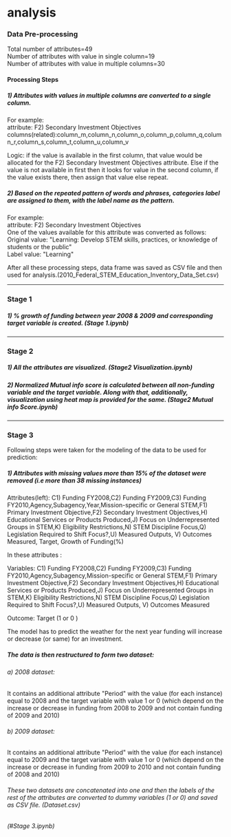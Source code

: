 # analysis
### Data Pre-processing   
Total number of attributes=49    
Number of attributes with value in single column=19  
Number of attributes with value in multiple columns=30   
#### Processing Steps

##### 1) Attributes with values in multiple columns are converted to a single column.
For example:   
attribute: F2) Secondary Investment Objectives 
columns(related):column\_m,column\_n,column\_o,column\_p,column\_q,column\_r,column\_s,column\_t,column\_u,column\_v

Logic: if the value is available in the first column, that value would be allocated for the F2) Secondary Investment Objectives attribute. Else if the value is not available in first then it looks for value in the second column, if the value exists there, then assign that value else repeat.

##### 2) Based on the repeated pattern of words and phrases, categories label are assigned to them, with the label name as the pattern.
For example:  
attribute: F2) Secondary Investment Objectives     
One of the values available for this attribute was converted as follows:     
Original value: "Learning: Develop STEM skills, practices, or knowledge of students or the public"   
Label value: "Learning"

After all these processing steps, data frame was saved as CSV file and then used for analysis.(2010\_Federal\_STEM\_Education\_Inventory\_Data\_Set.csv)

---
### Stage 1
##### 1)  % growth of funding between year 2008 & 2009 and corresponding target variable is created. (Stage 1.ipynb)

---
### Stage 2

##### 1) All the attributes are visualized. (Stage2 Visualization.ipynb)

##### 2) Normalized Mutual info score is calculated between all non-funding variable and the target variable. Along with that, additionally, visualization using heat map is provided for the same. (Stage2 Mutual info Score.ipynb)
---
### Stage 3
Following steps were taken for the modeling of the data to be used for prediction:   
##### 1) Attributes with missing values more than 15% of the dataset were removed (i.e more than 38 missing instances)

Attributes(left): C1) Funding FY2008,C2) Funding FY2009,C3) Funding FY2010,Agency,Subagency,Year,Mission-specific or General STEM,F1) Primary Investment Objective,F2) Secondary Investment Objectives,H) Educational Services or Products Produced,J) Focus on Underrepresented Groups in STEM,K) Eligibility Restrictions,N) STEM Discipline Focus,Q) Legislation Required to Shift Focus?,U) Measured Outputs, V) Outcomes Measured, Target, Growth of Funding(%)  
       
In these attributes :         

Variables:  C1) Funding FY2008,C2) Funding FY2009,C3) Funding FY2010,Agency,Subagency,Mission-specific or General STEM,F1) Primary Investment Objective,F2) Secondary Investment Objectives,H) Educational Services or Products Produced,J) Focus on Underrepresented Groups in STEM,K) Eligibility Restrictions,N) STEM Discipline Focus,Q) Legislation Required to Shift Focus?,U) Measured Outputs, V) Outcomes Measured

Outcome: Target (1 or 0 )     

The model has to predict the weather for the next year funding will increase or decrease (or same) for an investment.   
##### The data is then restructured to form two dataset: 
###### a) 2008 dataset:
It contains an additional attribute "Period" with the value (for each instance) equal to 2008 and the target variable with value 1 or 0 (which depend on the increase or decrease in funding from 2008 to 2009 and not contain funding of 2009 and 2010)

###### b) 2009 dataset:
It contains an additional attribute "Period" with the value (for each instance) equal to 2009 and the target variable with value 1 or 0 (which depend on the increase or decrease in funding from 2009 to 2010 and not contain funding of 2008 and 2010)

###### These two datasets are concatenated into one and then the labels of the rest of the attributes are converted to dummy variables (1 or 0) and saved as CSV file. (Dataset.csv)
###### (#Stage 3.ipynb)
